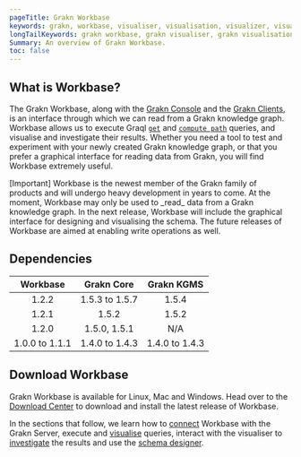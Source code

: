 ```yaml
---
pageTitle: Grakn Workbase
keywords: grakn, workbase, visualiser, visualisation, visualizer, visualization
longTailKeywords: grakn workbase, grakn visualiser, grakn visualisation, grakn visualizer, grakn visualization
Summary: An overview of Grakn Workbase.
toc: false
---
```


## What is Workbase?
The Grakn Workbase, along with the [Grakn Console](../02-running-grakn/02-console.md) and the [Grakn Clients](../03-client-api/00-overview.md), is an interface through which we can read from a Grakn knowledge graph.
Workbase allows us to execute Graql [`get`](../11-query/02-get-query.md) and [`compute path`](../11-query/07-compute-query.md#compute-the-shortest-path) queries, and visualise and investigate their results.
Whether you need a tool to test and experiment with your newly created Grakn knowledge graph, or that you prefer a graphical interface for reading data from Grakn, you will find Workbase extremely useful.

<div class="note">
[Important]
Workbase is the newest member of the Grakn family of products and will undergo heavy development in years to come. At the moment, Workbase may only be used to _read_ data from a Grakn knowledge graph.
In the next release, Workbase will include the graphical interface for designing and visualising the schema. The future releases of Workbase are aimed at enabling write operations as well.
</div>

## Dependencies

| Workbase       | Grakn Core          | Grakn KGMS          |
| :------------: | :-----------------: | :-----------------: |
| 1.2.2          | 1.5.3 to 1.5.7      | 1.5.4               |
| 1.2.1          | 1.5.2               | 1.5.2               |
| 1.2.0          | 1.5.0, 1.5.1        | N/A                 |
| 1.0.0 to 1.1.1 | 1.4.0 to 1.4.3      | 1.4.0 to 1.4.3      |

## Download Workbase
Grakn Workbase is available for Linux, Mac and Windows. Head over to the [Download Center](https://grakn.ai/download#workbase) to download and install the latest release of Workbase.

In the sections that follow, we learn how to [connect](../07-workbase/01-connection.md) Workbase with the Grakn Server, execute and [visualise](../07-workbase/02-visualisation.md) queries, interact with the visualiser to [investigate](../07-workbase/03-investigation.md) the results and use the [schema designer](../07-workbase/04-schema-designer.md).
